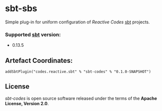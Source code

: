 sbt-sbs
=======
Simple plug-in for uniform configuration of *Reactive Codes*  [sbt][1] projects.


### Supported [sbt][1] version:
-  0.13.5


## Artefact Coordinates:
`addSbtPlugin("codes.reactive.sbt" % "sbt-codes" % "0.1.0-SNAPSHOT")`


## License
*sbt-codes* is open source software released under the terms of the **Apache License, Version 2.0**. 



[1]:  http://scala-sbt.org
